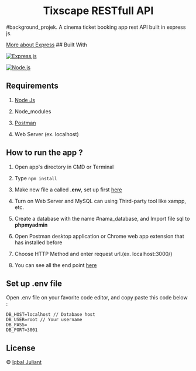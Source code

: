 <h1 align="center">Tixscape RESTfull API</h1>

#background_projek.
A cinema ticket booking app rest API built in express js.

[More about Express](https://en.wikipedia.org/wiki/Express.js)
​## Built With

[![Express.js](https://img.shields.io/badge/Express.js-4.x-orange.svg?style=rounded-square)](https://expressjs.com/en/starter/installing.html)

[![Node.js](https://img.shields.io/badge/Node.js-v.12.13-green.svg?style=rounded-square)](https://nodejs.org/)

## Requirements

1. <a href="https://nodejs.org/en/download/">Node Js</a>

2. Node_modules

3. <a href="https://www.getpostman.com/">Postman</a>

4. Web Server (ex. localhost)

## How to run the app ?​

1. Open app's directory in CMD or Terminal

2. Type `npm install`

3. Make new file a called **.env**, set up first [here](#set-up-env-file)

4. Turn on Web Server and MySQL can using Third-party tool like xampp, etc.

5. Create a database with the name #nama_database, and Import file sql to **phpmyadmin**

6. Open Postman desktop application or Chrome web app extension that has installed before

7. Choose HTTP Method and enter request url.(ex. localhost:3000/)

8. You can see all the end point [here](//)

## Set up .env file

Open .env file on your favorite code editor, and copy paste this code below :

```
DB_HOST=localhost // Database host
DB_USER=root // Your username
DB_PASS=
DB_PORT=3001
```


## License

© [Iqbal Juliant](https://github.com/iJuliant/)
